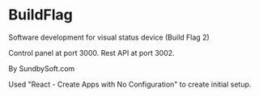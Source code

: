 # BuildFlag
Software development for visual status device (Build Flag 2)

Control panel at port 3000.
Rest API at port 3002.

By SundbySoft.com

Used "React - Create Apps with No Configuration" to create initial setup.
